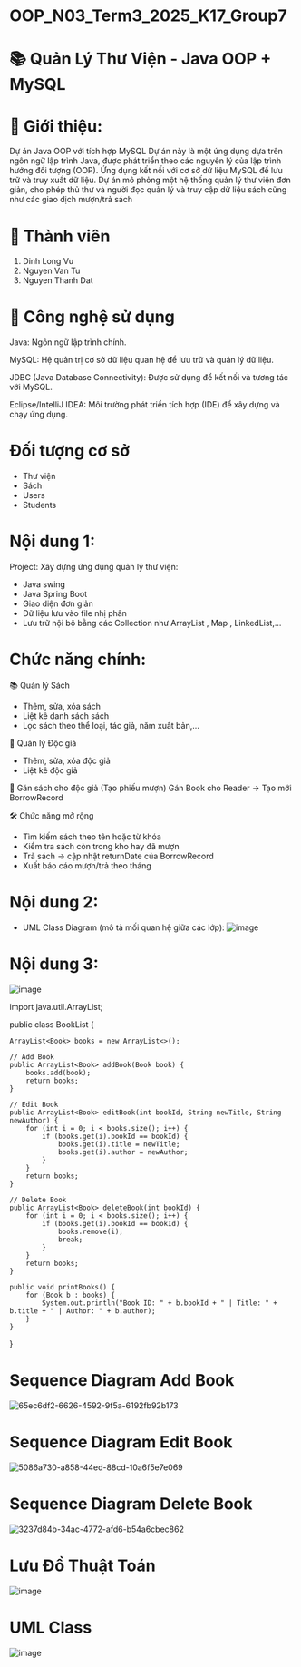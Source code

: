 # OOP_N03_Term3_2025_K17_Group7
# 📚 Quản Lý Thư Viện - Java OOP + MySQL
# 📌 Giới thiệu:

Dự án Java OOP với tích hợp MySQL
Dự án này là một ứng dụng dựa trên ngôn ngữ lập trình Java, được phát triển theo các nguyên lý của lập trình hướng đối tượng (OOP). Ứng dụng kết nối với cơ sở dữ liệu MySQL để lưu trữ và truy xuất dữ liệu. Dự án mô phỏng một hệ thống quản lý thư viện đơn giản, cho phép thủ thư và người đọc quản lý và truy cập dữ liệu sách cũng như các giao dịch mượn/trả sách
# 👥 Thành viên
1. Dinh Long Vu
2. Nguyen Van Tu
3. Nguyen Thanh Dat

# 🧰 Công nghệ sử dụng
Java: Ngôn ngữ lập trình chính.

MySQL: Hệ quản trị cơ sở dữ liệu quan hệ để lưu trữ và quản lý dữ liệu.

JDBC (Java Database Connectivity): Được sử dụng để kết nối và tương tác với MySQL.

Eclipse/IntelliJ IDEA: Môi trường phát triển tích hợp (IDE) để xây dựng và chạy ứng dụng.

# Đối tượng cơ sở
- Thư viện
- Sách
- Users
- Students


# Nội dung 1:
Project: Xây dựng ứng dụng quản lý thư viện:
- Java swing
- Java Spring Boot
- Giao diện đơn giản
- Dữ liệu lưu vào file nhị phân
- Lưu trữ nội bộ bằng các Collection như ArrayList , Map , LinkedList,...
# Chức năng chính:
📚 Quản lý Sách
- Thêm, sửa, xóa sách
- Liệt kê danh sách sách
- Lọc sách theo thể loại, tác giả, năm xuất bản,...

👤 Quản lý Độc giả
- Thêm, sửa, xóa độc giả
- Liệt kê độc giả

🔁 Gán sách cho độc giả (Tạo phiếu mượn)
Gán Book cho Reader → Tạo mới BorrowRecord

🛠️ Chức năng mở rộng
- Tìm kiếm sách theo tên hoặc từ khóa
- Kiểm tra sách còn trong kho hay đã mượn
- Trả sách → cập nhật returnDate của BorrowRecord
- Xuất báo cáo mượn/trả theo tháng
# Nội dung 2:
- UML Class Diagram (mô tả mối quan hệ giữa các lớp):
![image](https://github.com/user-attachments/assets/77ac0b69-48ae-458c-b627-97bd6e435b1c)

# Nội dung 3:
![image](https://github.com/user-attachments/assets/1014731c-51df-4682-9957-9cca20c883a7)

import java.util.ArrayList;

public class BookList {

    ArrayList<Book> books = new ArrayList<>();

    // Add Book
    public ArrayList<Book> addBook(Book book) {
        books.add(book);
        return books;
    }

    // Edit Book
    public ArrayList<Book> editBook(int bookId, String newTitle, String newAuthor) {
        for (int i = 0; i < books.size(); i++) {
            if (books.get(i).bookId == bookId) {
                books.get(i).title = newTitle;
                books.get(i).author = newAuthor;
            }
        }
        return books;
    }

    // Delete Book
    public ArrayList<Book> deleteBook(int bookId) {
        for (int i = 0; i < books.size(); i++) {
            if (books.get(i).bookId == bookId) {
                books.remove(i);
                break;
            }
        }
        return books;
    }

    public void printBooks() {
        for (Book b : books) {
            System.out.println("Book ID: " + b.bookId + " | Title: " + b.title + " | Author: " + b.author);
        }
    }
}

# Sequence Diagram Add Book
![65ec6df2-6626-4592-9f5a-6192fb92b173](https://github.com/user-attachments/assets/d90cb324-3eb2-4c20-9b8a-180c2b65e3f7)

# Sequence Diagram Edit Book
![5086a730-a858-44ed-88cd-10a6f5e7e069](https://github.com/user-attachments/assets/eb3e6431-664b-4978-9415-3ecc82d59fa8)

# Sequence Diagram Delete Book
![3237d84b-34ac-4772-afd6-b54a6cbec862](https://github.com/user-attachments/assets/2ff3ff98-7a7f-4723-bf7c-54934726360a)


# Lưu Đồ Thuật Toán
![image](https://github.com/user-attachments/assets/b012a1a2-c605-4bb5-8897-559113a1686f)

# UML Class 
![image](https://github.com/user-attachments/assets/96e5b3ef-51fb-4009-aa7b-76498ebc981d)
